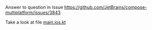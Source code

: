 Answer to question in Issue https://github.com/JetBrains/compose-multiplatform/issues/3843


Take a look at file [main.ios.kt](shared%2Fsrc%2FiosMain%2Fkotlin%2Fmain.ios.kt)
